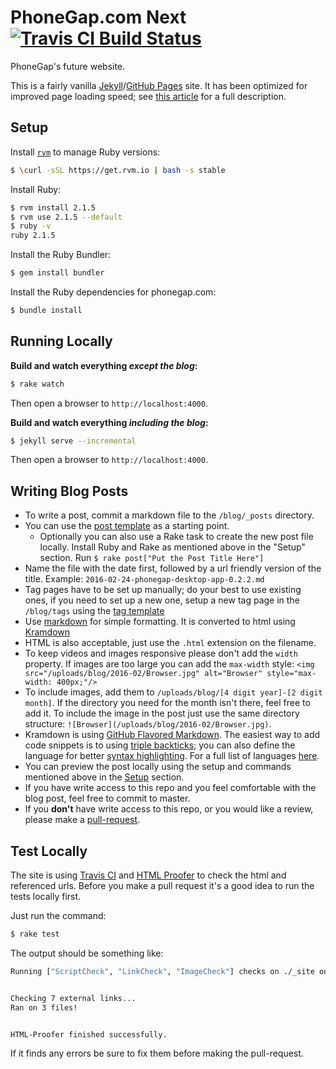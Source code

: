 # PhoneGap.com Next [![Travis CI Build Status](https://api.travis-ci.org/phonegap/phonegap.github.io.svg)](https://travis-ci.org/phonegap/phonegap.github.io)

PhoneGap's future website.

This is a fairly vanilla [Jekyll](http://jekyllrb.com)/[GitHub Pages](https://pages.github.com/) site. It has been optimized for improved page loading speed; see [this article](http://garthdb.com/writings/i-am-a-jekyll-god/) for a full description.

## Setup

Install [`rvm`](https://rvm.io/) to manage Ruby versions:

```bash
$ \curl -sSL https://get.rvm.io | bash -s stable
```

Install Ruby:

```bash
$ rvm install 2.1.5
$ rvm use 2.1.5 --default
$ ruby -v
ruby 2.1.5
```

Install the Ruby Bundler:

```bash
$ gem install bundler
```

Install the Ruby dependencies for phonegap.com:

```bash
$ bundle install
```

## Running Locally

**Build and watch everything _except the blog_:**

```bash
$ rake watch
```

Then open a browser to `http://localhost:4000`.

**Build and watch everything _including the blog_:**

```bash
$ jekyll serve --incremental
```

Then open a browser to `http://localhost:4000`.

## Writing Blog Posts

* To write a post, commit a markdown file to the `/blog/_posts` directory.
* You can use the [post template](https://github.com/phonegap/phonegap.github.io/blob/master/_post.txt) as a starting point.
  * Optionally you can also use a Rake task to create the new post file locally. Install Ruby and Rake as mentioned above in the "Setup" section. Run `$ rake post["Put the Post Title Here"]`
* Name the file with the date first, followed by a url friendly version of the title. Example: `2016-02-24-phonegap-desktop-app-0.2.2.md`
* Tag pages have to be set up manually; do your best to use existing ones, if you need to set up a new one, setup a new tag page in the `/blog/tags` using the [tag template](https://github.com/phonegap/phonegap.github.io/blob/master/blog/tags/_template.html)
* Use [markdown](https://daringfireball.net/projects/markdown/) for simple formatting. It is converted to html using [Kramdown](http://kramdown.gettalong.org/)
* HTML is also acceptable, just use the `.html` extension on the filename.
* To keep videos and images responsive please don't add the `width` property. If images are too large you can add the `max-width` style: `<img src="/uploads/blog/2016-02/Browser.jpg" alt="Browser" style="max-width: 400px;"/>`
* To include images, add them to `/uploads/blog/[4 digit year]-[2 digit month]`. If the directory you need for the month isn't there, feel free to add it. To include the image in the post just use the same directory structure: `![Browser](/uploads/blog/2016-02/Browser.jpg)`.
* Kramdown is using [GitHub Flavored Markdown](https://help.github.com/articles/working-with-advanced-formatting/). The easiest way to add code snippets is to using [triple backticks](https://help.github.com/articles/creating-and-highlighting-code-blocks/#fenced-code-blocks); you can also define the language for better [syntax highlighting](https://help.github.com/articles/creating-and-highlighting-code-blocks/#syntax-highlighting). For a full list of languages [here](https://github.com/github/linguist/blob/master/lib/linguist/languages.yml).
* You can preview the post locally using the setup and commands mentioned above in the [Setup](https://github.com/phonegap/phonegap.github.io/#setup) section.
* If you have write access to this repo and you feel comfortable with the blog post, feel free to commit to master.
* If you **don't** have write access to this repo, or you would like a review, please make a [pull-request](https://help.github.com/articles/using-pull-requests/).


## Test Locally

The site is using [Travis CI](https://travis-ci.org/phonegap/phonegap.github.io) and [HTML Proofer](https://github.com/gjtorikian/html-proofer) to check the html and referenced urls. Before you make a pull request it's a good idea to run the tests locally first.

Just run the command:

```bash
$ rake test
```

The output should be something like:

```bash
Running ["ScriptCheck", "LinkCheck", "ImageCheck"] checks on ./_site on *.html...


Checking 7 external links...
Ran on 3 files!


HTML-Proofer finished successfully.
```

If it finds any errors be sure to fix them before making the pull-request.

